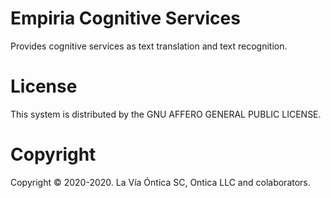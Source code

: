 ﻿# Empiria Cognitive Services

Provides cognitive services as text translation and text recognition.

# License

This system is distributed by the GNU AFFERO GENERAL PUBLIC LICENSE.

# Copyright

Copyright © 2020-2020. La Vía Óntica SC, Ontica LLC and colaborators.
